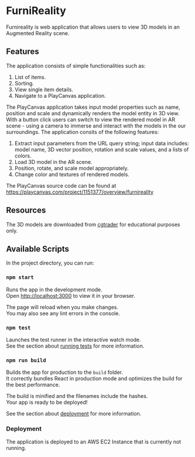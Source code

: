 # FurniReality

Furnireality is web application that allows users to view 3D models in an Augmented Reality scene.

## Features

The application consists of simple functionalities such as:
  1. List of items.
  2. Sorting.
  3. View single item details.
  4. Navigate to a PlayCanvas application.

The PlayCanvas application takes input model properties such as name, position and scale and dynamically renders the model entity in 3D view. With a button click users can switch to view the rendered model in AR scene - using a camera to immerse and interact with the models in the our surroundings.
The application consits of the following features:
  1. Extract input parameters from the URL query string; input data includes: model name, 3D vector position, rotation and scale values, and a lists of colors. 
  2.  Load 3D model in the AR scene.
  3. Position, rotate, and scale model appropriately.
  4. Change color and textures of rendered models.

The PlayCanvas source code can be found at https://playcanvas.com/project/1151377/overview/furnireality

## Resources

The 3D models are downloaded from [cgtrader](https://www.cgtrader.com/) for educational purposes only.

## Available Scripts

In the project directory, you can run:

### `npm start`

Runs the app in the development mode.\
Open [http://localhost:3000](http://localhost:3000) to view it in your browser.

The page will reload when you make changes.\
You may also see any lint errors in the console.

### `npm test`

Launches the test runner in the interactive watch mode.\
See the section about [running tests](https://facebook.github.io/create-react-app/docs/running-tests) for more information.

### `npm run build`

Builds the app for production to the `build` folder.\
It correctly bundles React in production mode and optimizes the build for the best performance.

The build is minified and the filenames include the hashes.\
Your app is ready to be deployed!

See the section about [deployment](https://facebook.github.io/create-react-app/docs/deployment) for more information.

### Deployment

The application is deployed to an AWS EC2 Instance that is currently not running. 
